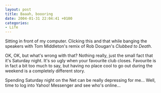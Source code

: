 ```yaml
---
layout: post
title: Baaah, boooring
date: 2004-01-31 22:04:41 +0100
categories:
- Life
---
```

Sitting in front of my computer. Clicking this and that while banging the speakers with Tom Middleton's remix of Rob Dougan's <i>Clubbed to Death</i>.

OK, OK, but what's wrong with that? Nothing really, just the small fact that it's Saturday night. It's so ugly when your favourite club closes. Favourite is in fact a bit too much to say, but having no place cool to go out during the weekend is a completely different story.

Spending Saturday night on the Net can be really depressing for me... Well, time to log into Yahoo! Messenger and see who's online...

